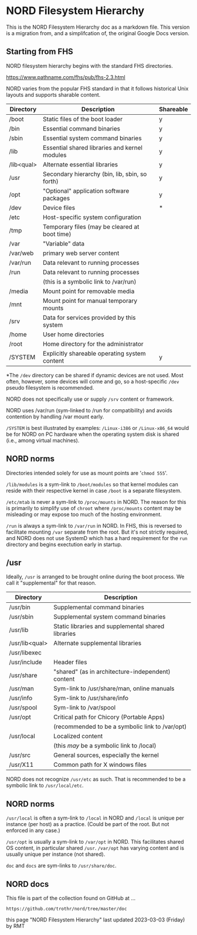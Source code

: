 # NORD Filesystem Hierarchy

This is the NORD Filesystem Hierarchy doc as a markdown file.
This version is a migration from, and a simplifcation of,
the original Google Docs version.

## Starting from FHS

NORD filesystem hierarchy begins with the standard FHS directories.

https://www.pathname.com/fhs/pub/fhs-2.3.html

NORD varies from the popular FHS standard in that it follows
historical Unix layouts and supports sharable content.

| Directory    | Description                                          | Shareable |
| ------------ | ---------------------------------------------------- | --------- |
| /boot        | Static files of the boot loader                      |    y      |
| /bin         | Essential command binaries                           |    y      |
| /sbin        | Essential system command binaries                    |    y      |
| /lib         | Essential shared libraries and kernel modules        |    y      |
| /lib\<qual\> | Alternate essential libraries                        |    y      |
| /usr         | Secondary hierarchy (bin, lib, sbin, so forth)       |    y      |
| /opt         | "Optional" application software packages             |    y      |
| /dev         | Device files                                         |    \*     |
| /etc         | Host-specific system configuration                   |           |
| /tmp         | Temporary files (may be cleared at boot time)        |           |
| /var         | "Variable" data                                      |           |
| /var/web     | primary web server content                           |           |
| /var/run     | Data relevant to running processes                   |           |
| /run         | Data relevant to running processes                   |           |
|              | (this is a symbolic link to /var/run)                |           |
| /media       | Mount point for removable media                      |           |
| /mnt         | Mount point for manual temporary mounts              |           |
| /srv         | Data for services provided by this system            |           |
| /home        | User home directories                                |           |
| /root        | Home directory for the administrator                 |           |
| /SYSTEM      | Explicitly shareable operating system content        |    y      |

\*The `/dev` directory can be shared if dynamic devices are not used.
Most often, however, some devices will come and go, so a host-specific
`/dev` pseudo filesystem is recommended.

NORD does not specifically use or supply `/srv` content or framework.

NORD uses /var/run (sym-linked to /run for compatibility)
and avoids contention by handling /var mount early.

`/SYSTEM` is best illustrated by examples:
`/Linux-i386` or `/Linux-x86_64` would be for NORD on PC hardware
when the operating system disk is shared (i.e., among virtual machines).

## NORD norms

Directories intended solely for use as mount points are '`chmod 555`'. 

`/lib/modules` is a sym-link to `/boot/modules` so that kernel modules
can reside with their respective kernel in case `/boot` is a separate filesystem.

`/etc/mtab` is never a sym-link to `/proc/mounts` in NORD.
The reason for this is primarily to simplify use of `chroot`
where `/proc/mounts` content may be misleading or may expose
too much of the hosting environment.

`/run` is always a sym-link to `/var/run` in NORD.
In FHS, this is reversed to facilitate mounting `/var` separate from the root.
But it's not strictly required, and NORD does not use SystemD which has a
hard requirement for the `run` directory and begins exectution early in startup.

## /usr

Ideally, `/usr` is arranged to be brought online during the boot process.
We call it "supplemental" for that reason.

| Directory        | Description                                          |
| ---------------- | ---------------------------------------------------- |
| /usr/bin         | Supplemental command binaries                        |
| /usr/sbin        | Supplemental system command binaries                 |
| /usr/lib         | Static libraries and supplemental shared libraries   |
| /usr/lib\<qual\> | Alternate supplemental libraries                     |
| /usr/libexec     |                                                      |
| /usr/include     | Header files                                         |
| /usr/share       | "shared" (as in architecture-independent) content    |
| /usr/man         | Sym-link to /usr/share/man, online manuals           |
| /usr/info        | Sym-link to /usr/share/info                          |
| /usr/spool       | Sym-link to /var/spool                               |
| /usr/opt         | Critical path for Chicory (Portable Apps)            |
|                  | (recommended to be a symbolic link to /var/opt)      |
| /usr/local       | Localized content                                    |
|                  | (this *may* be a symbolic link to /local)            |
| /usr/src         | General sources, especially the kernel               |
| /usr/X11         | Common path for X windows files                      |

NORD does not recognize `/usr/etc` as such.
That is recommended to be a symbolic link to `/usr/local/etc`.

## NORD norms

`/usr/local` is often a sym-link to `/local` in NORD
and `/local` is unique per instance (per host) as a practice.
(Could be part of the root. But not enforced in any case.)

`/usr/opt` is usually a sym-link to `/var/opt` in NORD.
This facilitates shared OS content, in particular shared `/usr`.
`/var/opt` has varying content and is usually unique per instance
(not shared).

`doc` and `docs` are sym-links to `/usr/share/doc`.

## NORD docs

This file is part of the collection found on GitHub at ...

    https://github.com/trothr/nord/tree/master/doc

this page "NORD Filesystem Hierarchy" last updated 2023-03-03 (Friday) by RMT


